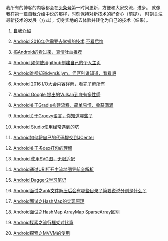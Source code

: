 
我所有的博客的内容都会在[头条号](http://toutiao.com/i6283070968847925761/)第一时间更新，方便和大家交流，进步。
就像我在第一篇[自我介绍](http://toutiao.com/i6283070968847925761/)中说的那样，时刻保持对新技术的好奇心（前提），
时刻关注最新技术的发展（方式），切身实地的去体验并转化为自己的技术（结果）。
 1. [自我介绍](http://toutiao.com/i6283070968847925761/)

 2. [Android 2016年你需要去掌握的技术,不看后悔](http://toutiao.com/i6283329584586818049/)

 3. [搞Android的看过来，真情吐血推荐](http://toutiao.com/i6283624772974674434/)

 4. [Android 如何使用github创建自己的个人主页](http://toutiao.com/i6283998263670473217/)

 5. [Android谁都知道dvm和jvm，但区别谁知道，看看吧](http://toutiao.com/i6285141026726216193/) 

 6. [Android 2016 I/O大会内容详解，看完了解所有](http://toutiao.com/i6285525106902958594/) 
 
 7. [Android Google 提出的Vulkan到底有多性感](http://toutiao.com/i6286396240536011265/)
 
 8. [Android关于Gradle构建流程，简单易懂，收获满满](http://toutiao.com/i6287900194755314177/)

 9. [Android关于Groovy语言，你知道哪些？](http://toutiao.com/i6287902961905435137/)
 
 10. [Android Studio使用经常遇到的坑](http://toutiao.com/i6288942008564187650/) 

 11. [Android如何将自己的代码提交到JCenter](http://toutiao.com/i6289321090850226689/)
 
 12. [Android关于多dex打包的理解](http://toutiao.com/i6291251603081003522/) 
 
 13. [Android 使用SVG图，无限适配](http://toutiao.com/i6301449980729098754/)
 
 14. [Android通过URI打开主流地图导航全解析](http://toutiao.com/i6317887237946081794/) 
  
 15. [Android Dagger2学习笔记](http://toutiao.com/i6320013234153718273/) 

 16. [Android面试之apk文件解压后会有哪些目录？简要说说分别是什么？](http://www.toutiao.com/i6345672488487223809/) 
 
 17. [Android面试之HashMap的实现原理](http://www.toutiao.com/i6351241471563137538/) 

 18. [Android面试之HashMap ArrayMap SparseArray区别](http://www.toutiao.com/i6353881749709128194/) 

 19. [Android探索之流行框架对比篇](http://www.toutiao.com/i6356074286091862529/)

 20. [Android探索之MVVM的使用](http://www.toutiao.com/i6356388570940310018/)
